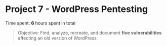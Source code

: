 # Project 7 - WordPress Pentesting
Time spent: **6** hours spent in total

> Objective: Find, analyze, recreate, and document **five vulnerabilities** affecting an old version of WordPress

